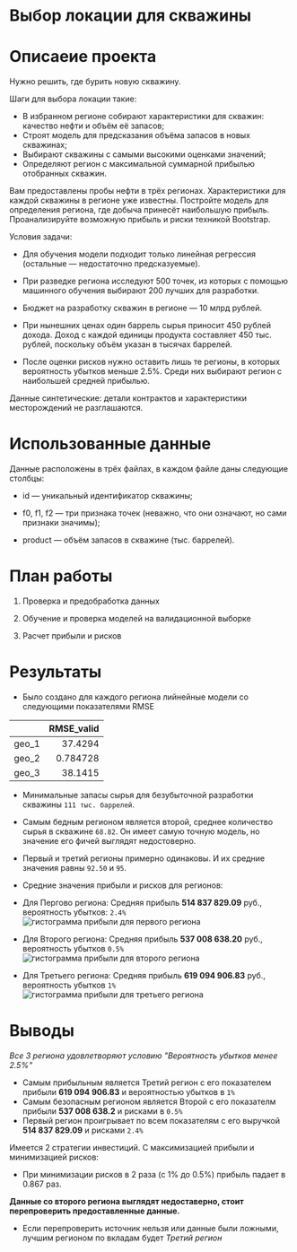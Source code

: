  # Выбор локации для скважины
 
 # Описаеие проекта

Нужно решить, где бурить новую скважину. 

Шаги для выбора локации такие:

- В избранном регионе собирают характеристики для скважин: качество нефти и объём её запасов;
- Строят модель для предсказания объёма запасов в новых скважинах;
- Выбирают скважины с самыми высокими оценками значений;
- Определяют регион с максимальной суммарной прибылью отобранных скважин.

Вам предоставлены пробы нефти в трёх регионах. Характеристики для каждой скважины в регионе уже известны. Постройте модель для определения региона, где добыча принесёт наибольшую прибыль. Проанализируйте возможную прибыль и риски техникой Bootstrap.

Условия задачи:

- Для обучения модели подходит только линейная регрессия (остальные — недостаточно предсказуемые).

- При разведке региона исследуют 500 точек, из которых с помощью машинного обучения выбирают 200 лучших для разработки.

- Бюджет на разработку скважин в регионе — 10 млрд рублей.

- При нынешних ценах один баррель сырья приносит 450 рублей дохода. Доход с каждой единицы продукта составляет 450 тыс. рублей, поскольку объём указан в тысячах баррелей.

- После оценки рисков нужно оставить лишь те регионы, в которых вероятность убытков меньше 2.5%. Среди них выбирают регион с наибольшей средней прибылью.

Данные синтетические: детали контрактов и характеристики месторождений не разглашаются.

 # Использованные данные
 Данные расположены в трёх файлах, в каждом файле даны следующие столбцы:

- id — уникальный идентификатор скважины;

- f0, f1, f2 — три признака точек (неважно, что они означают, но сами признаки значимы);

- product — объём запасов в скважине (тыс. баррелей).

# План работы

1) Проверка и предобработка данных

2) Обучение и проверка моделей на валидационной выборке

3) Расчет прибыли и рисков

 # Результаты
 
 - Было создано для каждого региона лийнейные модели со следующими показателями RMSE
 
|       |   RMSE_valid |
|:------|-------------:|
| geo_1 |    37.4294   |
| geo_2 |     0.784728 |
| geo_3 |    38.1415   |

- Минимальные запасы сырья для безубыточной разработки скважины `111 тыс. баррелей`. 
 - Самым бедным регионом является второй, среднее количество сырья в скважине `68.82`. Он имеет самую точную модель, но значение его фичей выглядят недостоверно. 
 - Первый и третий регионы примерно одинаковы. И их средние значения равны `92.50` и `95`. 
 
- Средние значения прибыли и рисков для регионов:
 - Для Пергово региона: Средняя прибыль **514 837 829.09** руб., вероятность убытков: `2.4%`
 ![гистограмма прибыли для первого региона](https://github.com/BoboBraine/Projects/assets/106814489/a7f77563-eb23-4e70-ba4b-12a9d8280683)
 
 - Для Второго региона: Средняя прибыль **537 008 638.20** руб., вероятность убытков `0.5%`
 ![гистограмма прибыли для второго региона](https://github.com/BoboBraine/Projects/assets/106814489/d56408bf-11db-40a9-a93e-4d2a1a1481f8)

 - Для Третьего региона: Средняя прибыль **619 094 906.83** руб., вероятность убытков `1%`
 ![гистограмма прибыли для третьего региона](https://github.com/BoboBraine/Projects/assets/106814489/205d4354-7600-4aec-86bb-075d22320f95)
 
 # Выводы

*Все 3 региона удовлетворяют условию "Вероятность убытков менее 2.5%"*

- Самым прибыльным является Третий регион с его показателем прибыли **619 094 906.83** и вероятностью убытков в `1%`
- Самым безопасным регионом является Второй с его показателм прибыли **537 008 638.2** и рисками в `0.5%`
- Первый регион проигрывает по всем показателям с его выручкой **514 837 829.09** и рисками `2.4%`
    
Имеется 2 стратегии инвестиций. С максимизацией прибыли и минимизацией рисков:
- При минимизации рисков в 2 раза (с 1% до 0.5%) прибыль падает в 0.867 раз.
    
**Данные со второго региона выглядят недоставерно, стоит перепроверить предоставленные данные.**
- Если перепроверить источник нельзя или данные были ложными, лучшим регионом по вкладам будет *Третий регион*
